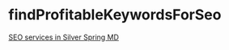 # findProfitableKeywordsForSeo

<a href='http://findprofitablekeywordsforseo.com/'>SEO services in Silver Spring MD</a>

